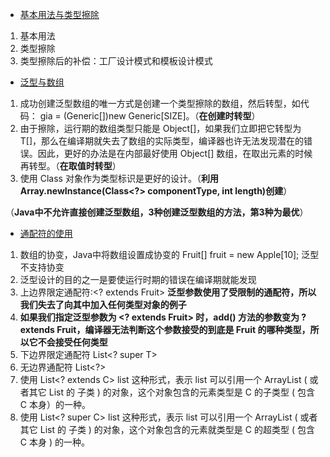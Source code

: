 - [基本用法与类型擦除](https://segmentfault.com/a/1190000005179142)
 1. 基本用法
 2. 类型擦除
 3. 类型擦除后的补偿：工厂设计模式和模板设计模式
 
- [泛型与数组](https://segmentfault.com/a/1190000005179147)
 1. 成功创建泛型数组的唯一方式是创建一个类型擦除的数组，然后转型，如代码： gia = (Generic<Integer>[])new Generic[SIZE]。（**在创建时转型**）
 2. 由于擦除，运行期的数组类型只能是 Object[]，如果我们立即把它转型为 T[]，那么在编译期就失去了数组的实际类型，编译器也许无法发现潜在的错误。因此，更好的办法是在内部最好使用 Object[] 数组，在取出元素的时候再转型。（**在取值时转型**）
 3. 使用 Class 对象作为类型标识是更好的设计。（**利用Array.newInstance(Class<?> componentType, int length)创建**）
 
 （**Java中不允许直接创建泛型数组，3种创建泛型数组的方法，第3种为最优**）
 
- [通配符的使用](https://segmentfault.com/a/1190000005337789)
 1. 数组的协变，Java中将数组设置成协变的 Fruit[] fruit = new Apple[10]; 泛型不支持协变
 2. 泛型设计的目的之一是要使运行时期的错误在编译期就能发现
 3. 上边界限定通配符:<? extends Fruit>   **泛型参数使用了受限制的通配符，所以我们失去了向其中加入任何类型对象的例子**
 4. **如果我们指定泛型参数为 <? extends Fruit> 时，add() 方法的参数变为 ? extends Fruit，编译器无法判断这个参数接受的到底是 Fruit 的哪种类型，所以它不会接受任何类型**
 5. 下边界限定通配符 List<? super T>
 6. 无边界通配符 List<?>
 7. 使用 List<? extends C> list 这种形式，表示 list 可以引用一个 ArrayList ( 或者其它 List 的 子类 ) 的对象，这个对象包含的元素类型是 C 的子类型 ( 包含 C 本身）的一种。
 8. 使用 List<? super C> list 这种形式，表示 list 可以引用一个 ArrayList ( 或者其它 List 的 子类 ) 的对象，这个对象包含的元素就类型是 C 的超类型 ( 包含 C 本身 ) 的一种。



